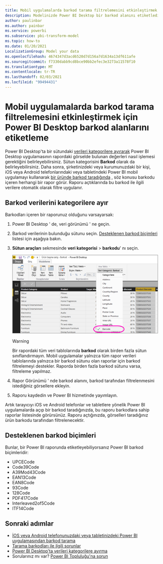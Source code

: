 ```yaml
---
title: Mobil uygulamalarda barkod tarama filtrelemesini etkinleştirmek için Power BI Desktop barkod alanlarını etiketleme
description: Modelinizde Power BI Desktop bir barkod alanını etiketlediğinizde, mobil uygulama kullanıcıları iOS ve Android telefonlarında ve tabletlerinde filtrelenmiş verileri almak için barkodları tarayabilir.
author: paulinbar
ms.author: painbar
ms.service: powerbi
ms.subservice: pbi-transform-model
ms.topic: how-to
ms.date: 01/20/2021
LocalizationGroup: Model your data
ms.openlocfilehash: 4674347d3acd6520d7d156a7d1634a13df611afe
ms.sourcegitcommit: f7330dabb9cd8bce90bb2efec3e3273a11578f10
ms.translationtype: MT
ms.contentlocale: tr-TR
ms.lasthandoff: 02/03/2021
ms.locfileid: "99494431"
---
```

# <a name="tag-barcode-fields-in-power-bi-desktop-to-enable-barcode-scan-filtering-in-the-mobile-apps"></a>Mobil uygulamalarda barkod tarama filtrelemesini etkinleştirmek için Power BI Desktop barkod alanlarını etiketleme

Power BI Desktop'ta bir sütundaki [verileri kategorilere ayırarak](desktop-data-categorization.md) Power BI Desktop uygulamasının rapordaki görselde bulunan değerleri nasıl işlemesi gerektiğini belirleyebilirsiniz. Sütun kategorisini **Barkod** olarak da belirleyebilirsiniz. Daha sonra, şirketinizdeki veya kurumunuzdaki bir kişi, iOS veya Android telefonlarındaki veya tabletindeki Power BI mobil uygulamayı kullanarak [bir üründe barkod taradığında](../consumer/mobile/mobile-apps-scan-barcode-iphone.md) , söz konusu barkodu içeren herhangi bir rapor görür. Raporu açtıklarında bu barkod ile ilgili verilere otomatik olarak filtre uygulanır.

## <a name="categorize-barcode-data"></a>Barkod verilerini kategorilere ayır

Barkodları içeren bir raporunuz olduğunu varsayarsak: 

1. Power BI Desktop ' de, veri görünümü ' ne geçin.
2. Barkod verilerinin bulunduğu sütunu seçin. [Desteklenen barkod biçimleri](#supported-barcode-formats) listesi için aşağıya bakın.
3. **Sütun araçları** sekmesinde **veri kategorisi**  >  **barkodu**' nı seçin.
   
    ![Veri kategorisi listesi](media/desktop-mobile-barcodes/power-bi-desktop-barcode.png)

    >[!WARNING]
    >Bir rapordaki tüm veri tablolarında **barkod** olarak birden fazla sütun sınıflandırmayın. Mobil uygulamalar yalnızca tüm rapor verileri tablolarında yalnızca bir barkod sütunu olan raporlar için barkod filtrelemeyi destekler. Raporda birden fazla barkod sütunu varsa, filtreleme yapılmaz.

4. Rapor Görünümü ' nde barkod alanını, barkod tarafından filtrelenmesini istediğiniz görsellere ekleyin.
5. Raporu kaydedin ve Power BI hizmetinde yayımlayın.

Artık tarayıcıyı iOS ve Android telefonlar ve tabletlere yönelik Power BI uygulamalarda açıp bir barkod taradığınızda, bu raporu barkodlara sahip raporlar listesinde görürsünüz. Raporu açtığınızda, görselleri taradığınız ürün barkodu tarafından filtrelenecektir.

## <a name="supported-barcode-formats"></a>Desteklenen barkod biçimleri
Bunlar, bir Power BI raporunda etiketleyebiliyorsanız Power BI barkod biçimleridir: 

* UPCECode 
* Code39Code  
* A39Mod43Code 
* EAN13Code 
* EAN8Code  
* 93Code  
* 128Code 
* PDF417Code 
* Interleaved2of5Code 
* ITF14Code 

## <a name="next-steps"></a>Sonraki adımlar
* [İOS veya Android telefonunuzdaki veya tabletinizdeki Power BI uygulamasından barkod tarama](../consumer/mobile/mobile-apps-scan-barcode-iphone.md)
* [Tarama barkodları ile ilgili sorunlar](../consumer/mobile/mobile-apps-scan-barcode-iphone.md#issues-with-scanning-a-barcode)
* [Power BI Desktop'ta verileri kategorilere ayırma](desktop-data-categorization.md)  
* Sorularınız mı var? [Power BI Topluluğu'na sorun](https://community.powerbi.com/)
